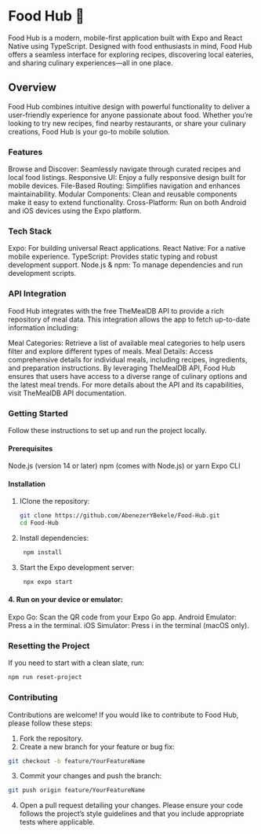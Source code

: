 # Food Hub 👋
Food Hub is a modern, mobile-first application built with Expo and React Native using TypeScript. Designed with food enthusiasts in mind, Food Hub offers a seamless interface for exploring recipes, discovering local eateries, and sharing culinary experiences—all in one place.
## Overview
Food Hub combines intuitive design with powerful functionality to deliver a user-friendly experience for anyone passionate about food. Whether you’re looking to try new recipes, find nearby restaurants, or share your culinary creations, Food Hub is your go-to mobile solution.

### Features
Browse and Discover: Seamlessly navigate through curated recipes and local food listings.
Responsive UI: Enjoy a fully responsive design built for mobile devices.
File-Based Routing: Simplifies navigation and enhances maintainability.
Modular Components: Clean and reusable components make it easy to extend functionality.
Cross-Platform: Run on both Android and iOS devices using the Expo platform.

### Tech Stack
Expo: For building universal React applications.
React Native: For a native mobile experience.
TypeScript: Provides static typing and robust development support.
Node.js & npm: To manage dependencies and run development scripts.

### API Integration
Food Hub integrates with the free TheMealDB API to provide a rich repository of meal data. This integration allows the app to fetch up-to-date information including:

Meal Categories: Retrieve a list of available meal categories to help users filter and explore different types of meals.
Meal Details: Access comprehensive details for individual meals, including recipes, ingredients, and preparation instructions.
By leveraging TheMealDB API, Food Hub ensures that users have access to a diverse range of culinary options and the latest meal trends. For more details about the API and its capabilities, visit TheMealDB API documentation.

### Getting Started
Follow these instructions to set up and run the project locally.

#### Prerequisites
Node.js (version 14 or later)
npm (comes with Node.js) or yarn
Expo CLI

#### Installation

1. IClone the repository:

   ```bash
   git clone https://github.com/AbenezerYBekele/Food-Hub.git
   cd Food-Hub
   ```

2. Install dependencies:

   ```bash
    npm install
   ```
3. Start the Expo development server:

   ```bash
    npx expo start
   ```
#### 4. Run on your device or emulator:

Expo Go: Scan the QR code from your Expo Go app.
Android Emulator: Press a in the terminal.
iOS Simulator: Press i in the terminal (macOS only).

### Resetting the Project
If you need to start with a clean slate, run:
```bash
npm run reset-project
```
### Contributing
Contributions are welcome! If you would like to contribute to Food Hub, please follow these steps:

1. Fork the repository.
2. Create a new branch for your feature or bug fix:
```bash
git checkout -b feature/YourFeatureName
```
3. Commit your changes and push the branch:
```bash
git push origin feature/YourFeatureName
```
4. Open a pull request detailing your changes.
Please ensure your code follows the project’s style guidelines and that you include appropriate tests where applicable.
